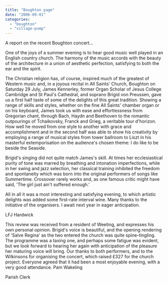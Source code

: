 ```yaml
---
title: "Boughton page"
date: "2006-09-01"
categories: 
  - "boughton"
  - "village-pump"
---
```


A report on the recent Boughton concert...

One of the joys of a summer evening is to hear good music well played in an English country church. The harmony of the music accords with the beauty of the architecture in a union of aesthetic perfection, satisfying to both the ear and the spirit.

The Christian religion has, of course, inspired much of the greatest of Western music and, in a joyous recital in All Saints' Church, Boughton on Saturday 29 July, James Kennerley, former Organ Scholar of Jesus College Cambridge and St Paul's Cathedral, and soprano Brigid von Preussen, gave us a first half taste of some of the delights of this great tradition. Showing a range of skills and styles, whether on the fine All Saints' chamber organ or on his keyboard, James took us with ease and effortlessness from Gregorian chant, through Bach, Haydn and Beethoven to the romantic outpourings of Tchaikovsky, Franck and Grieg, a veritable tour d'horizon. How well he moved from one style to another with grace and accomplishment and in the second half was able to show his creativity by employing a range of musical styles from tower ballroom to Liszt in his masterful extemporisation on the audience's chosen theme: I do like to be beside the Seaside.

Brigid's singing did not quite match James's skill. At times her ecclesiastical purity of tone was marred by breathing and intonation imperfections, while in her swing and jazz selection, her classical training inhibited the freedom and spontaneity which was born into the original performers of songs like Summertime. Crossover rarely works and, as one famous critic might have said, 'The girl just ain't suffered enough.'

All in all it was a most interesting and satisfying evening, to which artistic delights was added some first-rate interval wine. Many thanks to the initiative of the organisers. I await next year in eager anticipation.

LFJ Hardwick

This review was received from a resident of Weeting, and expresses his own personal opinion. Brigid's voice is beautiful, and the opening rendering of 'Salve Regina' as the two entered the church was quite spine-tingling. The programme was a taxing one, and perhaps some fatigue was evident, but we look forward to hearing her again with anticipation of the pleasure her maturing voice will bring. Our thanks to both performers, and to the Wilkinsons for organising the concert, which raised £327 for the church project. Everyone agreed that it had been a most enjoyable evening, with a very good attendance. Pam Wakeling

Parish Clerk
